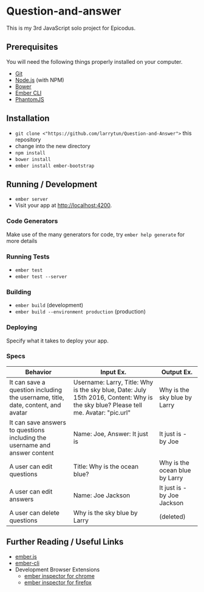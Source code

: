 # Question-and-answer

This is my 3rd JavaScript solo project for Epicodus.

## Prerequisites

You will need the following things properly installed on your computer.

* [Git](http://git-scm.com/)
* [Node.js](http://nodejs.org/) (with NPM)
* [Bower](http://bower.io/)
* [Ember CLI](http://ember-cli.com/)
* [PhantomJS](http://phantomjs.org/)

## Installation

* `git clone <"https://github.com/larrytun/Question-and-Answer">` this repository
* change into the new directory
* `npm install`
* `bower install`
* `ember install ember-bootstrap`


## Running / Development

* `ember server`
* Visit your app at [http://localhost:4200](http://localhost:4200).

### Code Generators

Make use of the many generators for code, try `ember help generate` for more details

### Running Tests

* `ember test`
* `ember test --server`

### Building

* `ember build` (development)
* `ember build --environment production` (production)

### Deploying

Specify what it takes to deploy your app.

### Specs

| Behavior | Input Ex. | Output Ex. |
| --- | --- | --- |
| It can save a question including the username, title, date, content, and avatar | Username: Larry, Title: Why is the sky blue, Date: July 15th 2016, Content: Why is the sky blue? Please tell me. Avatar: "pic.url"  | Why is the sky blue by Larry |
| It can save answers to questions including the username and answer content | Name: Joe, Answer: It just is | It just is - by Joe |
| A user can edit questions | Title: Why is the ocean blue? | Why is the ocean blue by Larry |
| A user can edit answers | Name: Joe Jackson | It just is - by Joe Jackson |
| A user can delete questions | Why is the sky blue by Larry | (deleted) |


## Further Reading / Useful Links

* [ember.js](http://emberjs.com/)
* [ember-cli](http://ember-cli.com/)
* Development Browser Extensions
  * [ember inspector for chrome](https://chrome.google.com/webstore/detail/ember-inspector/bmdblncegkenkacieihfhpjfppoconhi)
  * [ember inspector for firefox](https://addons.mozilla.org/en-US/firefox/addon/ember-inspector/)
